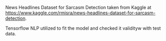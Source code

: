 
News Headlines Dataset for Sarcasm Detection taken from Kaggle at https://www.kaggle.com/rmisra/news-headlines-dataset-for-sarcasm-detection.

Tensorflow NLP utilized to fit the model and checked it validityw with test data.
